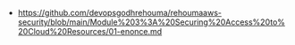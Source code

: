 - https://github.com/devopsgodhrehouma/rehoumaaws-security/blob/main/Module%203%3A%20Securing%20Access%20to%20Cloud%20Resources/01-enonce.md
